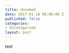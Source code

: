 ```yaml
---
title: Unnamed
date: 2017-01-18 00:00:00 Z
published: false
categories:
- Uncategoried
layout: post
---
```


test 
